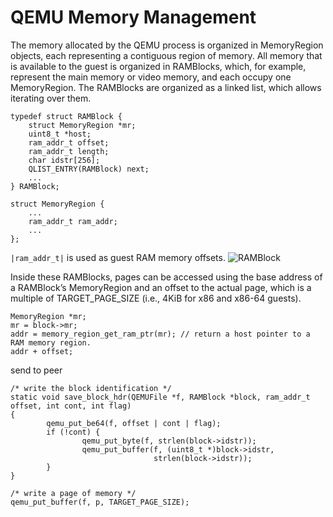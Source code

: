 # QEMU Memory Management

The memory allocated by the QEMU process is organized in MemoryRegion objects, each representing a contiguous region of memory. All memory that is available to the guest is organized in RAMBlocks, which, for example, represent the main memory or video memory, and each occupy one MemoryRegion. The RAMBlocks are organized as a linked list, which
allows iterating over them.

```
typedef struct RAMBlock {
    struct MemoryRegion *mr;
    uint8_t *host;
    ram_addr_t offset;
    ram_addr_t length;
    char idstr[256];
    QLIST_ENTRY(RAMBlock) next;
    ...
} RAMBlock;

struct MemoryRegion {
    ...
    ram_addr_t ram_addr;
    ...
};
```

`|ram_addr_t|` is used as guest RAM memory offsets.
![RAMBlock](https://github.com/wangchenghku/qemu/blob/master/docs/ramblock.png)

Inside these RAMBlocks, pages can be accessed using the base address of a RAMBlock’s MemoryRegion and an offset to the actual page, which is a multiple of TARGET_PAGE_SIZE (i.e., 4KiB for x86 and x86-64 guests).

```
MemoryRegion *mr;
mr = block->mr;
addr = memory_region_get_ram_ptr(mr); // return a host pointer to a RAM memory region.
addr + offset;
```

send to peer
```
/* write the block identification */
static void save_block_hdr(QEMUFile *f, RAMBlock *block, ram_addr_t offset, int cont, int flag)
{
        qemu_put_be64(f, offset | cont | flag);
        if (!cont) {
                qemu_put_byte(f, strlen(block->idstr));
                qemu_put_buffer(f, (uint8_t *)block->idstr,
                                strlen(block->idstr));
        }
}

/* write a page of memory */
qemu_put_buffer(f, p, TARGET_PAGE_SIZE);

```
